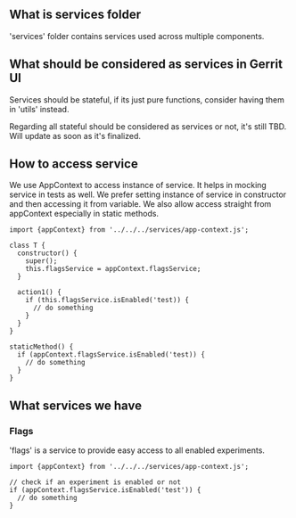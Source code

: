 ## What is services folder

'services' folder contains services used across multiple components.

## What should be considered as services in Gerrit UI

Services should be stateful, if its just pure functions, consider having them in 'utils' instead.

Regarding all stateful should be considered as services or not, it's still TBD. Will update as soon
as it's finalized.

## How to access service

We use AppContext to access instance of service. It helps in mocking service in tests as well.
We prefer setting instance of service in constructor and then accessing it from variable. We also
allow access straight from appContext especially in static methods.

```
import {appContext} from '../../../services/app-context.js';

class T {
  constructor() {
    super();
    this.flagsService = appContext.flagsService;
  }

  action1() {
    if (this.flagsService.isEnabled('test)) {
      // do something
    }
  }
}

staticMethod() {
  if (appContext.flagsService.isEnabled('test)) {
    // do something
  }
}
```

## What services we have

### Flags

'flags' is a service to provide easy access to all enabled experiments.

```
import {appContext} from '../../../services/app-context.js';

// check if an experiment is enabled or not
if (appContext.flagsService.isEnabled('test')) {
  // do something
}
```
